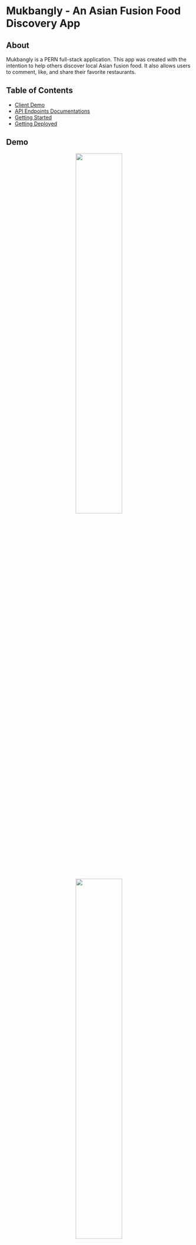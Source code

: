 # **Mukbangly - An Asian Fusion Food Discovery App**

## **About** ##

Mukbangly is a PERN full-stack application. This app was created with the intention to help others discover local Asian fusion food. It also allows users to comment, like, and share their favorite restaurants.

## **Table of Contents**

- [Client Demo](#Demo)
- [API Endpoints Documentations](#API-CRUD-Operations)
- [Getting Started](#development)
- [Getting Deployed](#usage)

## **Demo** ##

<p align="center">
<img src="https://media.giphy.com/media/6XCLT3mz5EpdgKy7Iz/giphy.gif" width="50%"></p>

<p align="center">
<img src="https://hackreactor-restaurant-images.s3-us-west-2.amazonaws.com/static-images/mukbangly-img2.png" width="50%"></p>

<p align="center">
<img src="https://hackreactor-restaurant-images.s3-us-west-2.amazonaws.com/static-images/mukbangly-img1.png" width="50%"></p>

## **Technologies / Frameworks Used** ##

- PostgreSQL
- Express.js
- React
- Node.js
- Styled Components

## **Development** ##

Install the dependencies by running `npm install --save` at the root directory.

## **Usage** ##

To deploy, run `npm start` and `npm run react-dev`. Run locally on [http://localhost:3000](http://localhost:3000) on your local browser to view the app.



